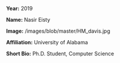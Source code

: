 **Year:** 2019

**Name:** Nasir Eisty

**Image:** /images/blob/master/HM_davis.jpg

**Affiliation:** University of Alabama

**Short Bio:** Ph.D. Student, Computer Science
